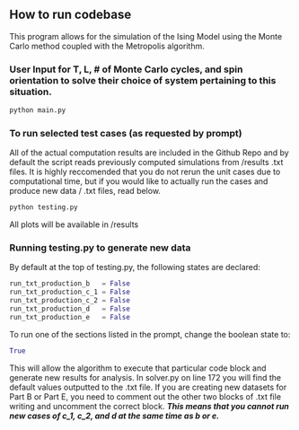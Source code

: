 ## How to run codebase

This program allows for the simulation of the Ising Model using the Monte Carlo method coupled with the Metropolis algorithm.

### User Input for T, L, # of Monte Carlo cycles, and spin orientation to solve their choice of system pertaining to this situation.
```python
python main.py
```

### To run selected test cases (as requested by prompt)
All of the actual computation results are included in the Github Repo and by default the script reads previously computed simulations from /results .txt files. It is highly reccomended that you do not rerun the unit cases due to computational time, but if you would like to actually run the cases and produce new data / .txt files, read below. 

```python
python testing.py
```

All plots will be available in /results

### Running testing.py to generate new data

By default at the top of testing.py, the following states are declared:

```python
run_txt_production_b   = False
run_txt_production_c_1 = False
run_txt_production_c_2 = False
run_txt_production_d   = False
run_txt_production_e   = False
```
To run one of the sections listed in the prompt, change the boolean state to:
```python
True
```
This will allow the algorithm to execute that particular code block and generate new results for analysis.
In solver.py on line 172 you will find the default values outputted to the .txt file. If you are creating new datasets for Part B or Part E, you need to comment out the other two blocks of .txt file writing and uncomment the correct block. ***This means that you cannot run new cases of c_1, c_2, and d at the same time as b or e.***